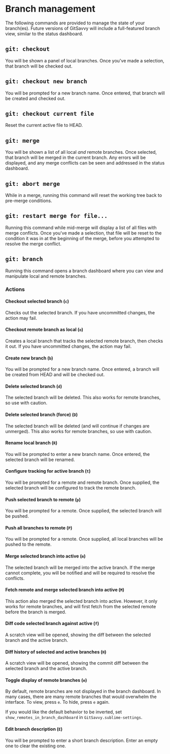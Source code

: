 # Branch management

The following commands are provided to manage the state of your branch(es).  Future versions of GitSavvy will include a full-featured branch view, similar to the status dashboard.


## `git: checkout`

You will be shown a panel of local branches.  Once you've made a selection, that branch will be checked out.


## `git: checkout new branch`

You will be prompted for a new branch name.  Once entered, that branch will be created and checked out.


## `git: checkout current file`

Reset the current active file to HEAD.


## `git: merge`

You will be shown a list of all local _and_ remote branches.  Once selected, that branch will be merged in the current branch.  Any errors will be displayed, and any merge conflicts can be seen and addressed in the status dashboard.


## `git: abort merge`

While in a merge, running this command will reset the working tree back to pre-merge conditions.


## `git: restart merge for file...`

Running this command while mid-merge will display a list of all files with merge conflicts.  Once you've made a selection, that file will be reset to the condition it was in at the beginning of the merge, before you attempted to resolve the merge conflict.

## `git: branch`

Running this command opens a branch dashboard where you can view and manipulate local and remote branches.

### Actions

#### Checkout selected branch (`c`)

Checks out the selected branch.  If you have uncommitted changes, the action may fail.

#### Checkout remote branch as local (`o`)

Creates a local branch that tracks the selected remote branch, then checks it out.  If you have uncommitted changes, the action may fail.

#### Create new branch (`b`)

You will be prompted for a new branch name.  Once entered, a branch will be created from HEAD and will be checked out.

#### Delete selected branch (`d`)

The selected branch will be deleted.  This also works for remote branches, so use with caution.

#### Delete selected branch (force) (`D`)

The selected branch will be deleted (and will continue if changes are unmerged).  This also works for remote branches, so use with caution.

#### Rename local branch (`R`)

You will be prompted to enter a new branch name.  Once entered, the selected branch will be renamed.

#### Configure tracking for active branch (`t`)

You will be prompted for a remote and remote branch.  Once supplied, the selected branch will be configured to track the remote branch.

#### Push selected branch to remote (`p`)

You will be prompted for a remote.  Once supplied, the selected branch will be pushed.

#### Push all branches to remote (`P`)

You will be prompted for a remote.  Once supplied, all local branches will be pushed to the remote.

#### Merge selected branch into active (`m`)

The selected branch will be merged into the active branch.  If the merge cannot complete, you will be notified and will be required to resolve the conflicts.

#### Fetch remote and merge selected branch into active (`M`)

This action also merged the selected branch into active.  However, it only works for remote branches, and will first fetch from the selected remote before the branch is merged.

#### Diff code selected branch against active (`f`)

A scratch view will be opened, showing the diff between the selected branch and the active branch.

#### Diff history of selected and active branches (`H`)

A scratch view will be opened, showing the commit diff between the selected branch and the active branch.

#### Toggle display of remote branches (`e`)

By default, remote branches are not displayed in the branch dashboard.  In many cases, there are many remote branches that would overwhelm the interface.  To view, press `e`.  To hide, press `e` again.

If you would like the default behavior to be inverted, set `show_remotes_in_branch_dashboard` in `GitSavvy.sublime-settings`.

#### Edit branch description (`E`)

You will be prompted to enter a short branch description. Enter an empty one to clear the existing one.
